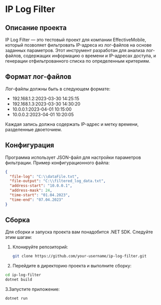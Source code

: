 # IP Log Filter

## Описание проекта

IP Log Filter — это тестовый проект для компании EffectiveMobile, который позволяет фильтровать IP-адреса из лог-файлов на основе заданных параметров. Этот инструмент разработан для анализа лог-файлов, содержащих информацию о времени и IP-адресах доступа, и генерации отфильтрованного списка по определенным критериям.

## Формат лог-файлов

Лог-файлы должны быть в следующем формате:
- 192.168.1.2:2023-03-30 14:25:15
- 192.168.1.3:2023-03-30 14:30:20
- 10.0.0.1:2023-04-01 10:15:00
- 10.0.0.2:2023-04-01 10:20:05
  
Каждая запись должна содержать IP-адрес и метку времени, разделенные двоеточием.

## Конфигурация

Программа использует JSON-файл для настройки параметров фильтрации. Пример конфигурационного файла:
```json
{
  "file-log": "C:\\dataFile.txt",
  "file-output": "C:\\filtered_log_data.txt",
  "address-start": "10.0.0.1",
  "address-mask": 24,
  "time-start": "01.04.2023",
  "time-end": "07.04.2023"
}
```

## Сборка

Для сборки и запуска проекта вам понадобится .NET SDK. Следуйте этим шагам:

1. Клонируйте репозиторий:
   ```bash
   git clone https://github.com/your-username/ip-log-filter.git
   ```

2. Перейдите в директорию проекта и выполните сборку:

  ```bash
  cd ip-log-filter
  dotnet build
  ```

3.Запустите приложение:
  ```bash
  dotnet run
  ```
